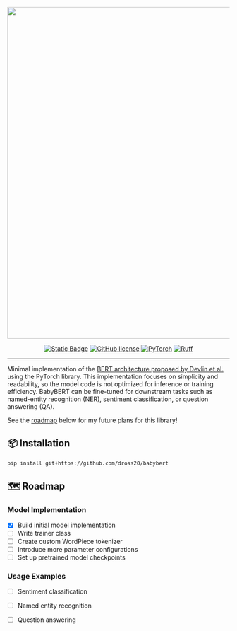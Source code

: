 <p align="center">
  <picture>
    <source media="(prefers-color-scheme: dark)" srcset="https://imgur.com/ORrR7Ci.png">
    <source media="(prefers-color-scheme: light)" srcset="https://imgur.com/a59Qpu8.png">
    <img src="" width="750px" style="height: auto;"></img>
  </picture>
</p>

<div align="center">
  
  <a href="https://www.python.org/">![Static Badge](https://img.shields.io/badge/python-3.12-orange)</a>
  <a href="https://github.com/dross20/babybert/blob/main/LICENSE">![GitHub license](https://img.shields.io/badge/license-MIT-yellow.svg)</a>
  <a href="https://pytorch.org/">![PyTorch](https://img.shields.io/badge/PyTorch-black?logo=PyTorch)</a>
  <a href="https://github.com/astral-sh/ruff">![Ruff](https://img.shields.io/endpoint?url=https://raw.githubusercontent.com/astral-sh/ruff/main/assets/badge/v2.json)</a>
  
</div>

---

Minimal implementation of the [BERT architecture proposed by Devlin et al.](https://arxiv.org/pdf/1810.04805) using the PyTorch library. This implementation focuses on simplicity and readability, so the model code is not optimized for inference or training efficiency. BabyBERT can be fine-tuned for downstream tasks such as named-entity recognition (NER), sentiment classification, or question answering (QA).

See the [roadmap](#%EF%B8%8F-roadmap) below for my future plans for this library!

## 📦 Installation

```bash
pip install git+https://github.com/dross20/babybert
```

## 🗺️ Roadmap

### Model Implementation
- [x] Build initial model implementation
- [ ] Write trainer class
- [ ] Create custom WordPiece tokenizer
- [ ] Introduce more parameter configurations
- [ ] Set up pretrained model checkpoints

### Usage Examples
- [ ] Sentiment classification
- [ ] Named entity recognition
- [ ] Question answering







